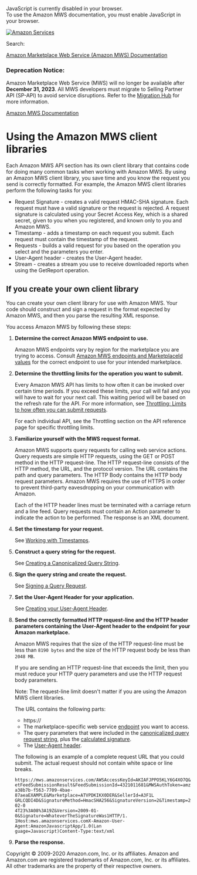 <div id="MWSDX_noscript">

JavaScript is currently disabled in your browser.  
To use the Amazon MWS documentation, you must enable JavaScript in your
browser.

</div>

<div id="MWSDX_divtop">

[![Amazon
Services](https://images-na.ssl-images-amazon.com/images/G/08/mwsportal/fr_FR/amazonservices.gif "Amazon Services")](http://services.amazon.fr)

<div id="MWSDX_search">

<span id="MWSDX_searchlbl">Search:</span>

</div>

  
<span id="MWSDX_titlebar">[Amazon Marketplace Web Service (Amazon MWS)
Documentation](https://developer.amazonservices.fr/gp/mws/docs.html)</span>
<span id="MWSDX_dep_notice"></span>

### Deprecation Notice:

Amazon Marketplace Web Service (MWS) will no longer be available after
**December 31, 2023**. All MWS developers must migrate to Selling
Partner API (SP-API) to avoid service disruptions. Refer to the
[Migration
Hub](https://developer-docs.amazon.com/sp-api/page/migration-hub) for
more information.

</div>

<div id="MWSDX_divbottom">

<div id="MWSDX_divleft">

<div id="MWSDX_toc">

</div>

</div>

<div id="MWSDX_divright">

<div id="MWSDX_content">

<span id="MWSDX_breadcrumbs">[Amazon MWS
Documentation](https://developer.amazonservices.fr/gp/mws/docs.html)</span>

<div id="DG_ClientLibraries" class="nested0">

# Using the Amazon MWS client libraries

<div class="body">

Each <span class="ph">Amazon MWS</span> API section has its own client
library that contains code for doing many common tasks when working with
<span class="ph">Amazon MWS</span>. By using an <span class="ph">Amazon
MWS</span> client library, you save time and you know the request you
send is correctly formatted. For example, the <span class="ph">Amazon
MWS</span> client libraries perform the following tasks for you:

-   Request Signature - creates a valid request HMAC-SHA signature. Each
    request must have a valid signature or the request is rejected. A
    request signature is calculated using your Secret Access Key, which
    is a shared secret, given to you when you registered, and known only
    to you and <span class="ph">Amazon MWS</span>.
-   Timestamp - adds a timestamp on each request you submit. Each
    request must contain the timestamp of the request.
-   Requests - builds a valid request for you based on the operation you
    select and the parameters you enter.
-   User-Agent header - creates the User-Agent header.
-   Stream - creates a stream you use to receive downloaded reports when
    using the <span class="keyword apiname">GetReport</span> operation.

</div>

<div id="DG_OwnClientLibrary" class="topic concept nested1">

## If you create your own client library

<div class="body conbody">

You can create your own client library for use with <span
class="ph">Amazon MWS</span>. Your code should construct and sign a
request in the format expected by <span class="ph">Amazon MWS</span>,
and then you parse the resulting XML response.

You access <span class="ph">Amazon MWS</span> by following these steps:

1.  **Determine the correct <span class="ph">Amazon MWS</span> endpoint
    to use.**

    <span class="ph">Amazon MWS</span> endpoints vary by region for the
    marketplace you are trying to access. Consult
    <a href="../dev_guide/DG_Endpoints.md" class="xref">Amazon MWS endpoints and MarketplaceId values</a>
    for the correct endpoint to use for your intended marketplace.

2.  **Determine the throttling limits for the operation you want to
    submit.**

    Every <span class="ph">Amazon MWS</span> API has limits to how often
    it can be invoked over certain time periods. If you exceed these
    limits, your call will fail and you will have to wait for your next
    call. This waiting period will be based on the <span
    class="keyword">refresh rate</span> for the API. For more
    information, see
    <a href="../dev_guide/DG_Throttling.md" class="xref">Throttling: Limits to how often you can submit requests</a>.

    For each individual API, see the Throttling section on the API
    reference page for specific throttling limits.

3.  **Familiarize yourself with the MWS request format.**

    <span class="ph">Amazon MWS</span> supports query requests for
    calling web service actions. Query requests are simple HTTP
    requests, using the GET or POST method in the HTTP request-line. The
    HTTP request-line consists of the HTTP method, the URL, and the
    protocol version. The URL contains the path and query parameters.
    The HTTP Body contains the HTTP body request parameters. <span
    class="ph">Amazon MWS</span> requires the use of HTTPS in order to
    prevent third-party eavesdropping on your communication with Amazon.

    Each of the HTTP header lines must be terminated with a carriage
    return and a line feed. Query requests must contain an Action
    parameter to indicate the action to be performed. The response is an
    XML document.

4.  **Set the timestamp for your request.**

    See
    <a href="DG_Timestamps.md" class="xref">Working with Timestamps</a>.

5.  **Construct a query string for the request.**

    See
    <a href="DG_QueryString.md" class="xref">Creating a Canonicalized Query String</a>.

6.  **Sign the query string and create the request.**

    See
    <a href="DG_SigningQueryRequest.md" class="xref">Signing a Query Request</a>.

7.  **Set the User-Agent Header for your application.**

    See
    <a href="DG_UserAgentHeader.md" class="xref">Creating your User-Agent Header</a>.

8.  **Send the correctly formatted HTTP request-line and the HTTP header
    parameters containing the User-Agent header to the endpoint for your
    Amazon marketplace.**

    <span class="ph">Amazon MWS</span> requires that the size of the
    HTTP request-line must be less than `8190 bytes` and the size of the
    HTTP request body be less than `2048 MB`.

    If you are sending an HTTP request-line that exceeds the limit, then
    you must reduce your HTTP query parameters and use the HTTP request
    body parameters.

    <div class="note note">

    <span class="notetitle">Note:</span> The request-line limit doesn't
    matter if you are using the <span class="ph">Amazon MWS</span>
    client libraries.

    </div>

    The URL contains the following parts:

    -   <span class="ph filepath">https:// </span>
    -   The marketplace-specific web service
        <a href="../dev_guide/DG_Endpoints.md" class="xref">endpoint</a>
        you want to access.
    -   The query parameters that were included in the
        <a href="DG_QueryString.md" class="xref">canonicalized query request string</a>,
        plus the
        <a href="DG_SigningQueryRequest.md" class="xref">calculated signature</a>.
    -   The
        <a href="DG_UserAgentHeader.md" class="xref">User-Agent header</a>.

    The following is an example of a complete request URL that you could
    submit. The actual request should not contain white space or line
    breaks.

    ``` pre
    https://mws.amazonservices.com/AWSAccessKeyId=AKIAFJPPO5KLY6G4XO7Q&Action=G
    etFeedSubmissionResult&FeedSubmissionId=4321011681&MWSAuthToken=amzn.mws.4e
    a38b7b-f563-7709-4bae-87aeaEXAMPLE&Marketplace=ATVPDKIKX0DER&SellerId=A3F1L
    GRLCQDI4D&SignatureMethod=HmacSHA256&SignatureVersion=2&Timestamp=2011-02-0
    4T23%3A08%3A19Z&Version=2009-01-0&Signature=WhateverTheSignatureWas1HTTP/1.
    1Host:mws.amazonservices.comX-Amazon-User-Agent:AmazonJavascriptApp/1.0(Lan
    guage=Javascript)Content-Type:text/xml
    ```

9.  **Parse the response.**

</div>

</div>

</div>

<div id="MWSDX_footer">

Copyright © 2009-2020 Amazon.com, Inc. or its affiliates. Amazon and
Amazon.com are registered trademarks of Amazon.com, Inc. or its
affiliates. All other trademarks are the property of their respective
owners.

</div>

</div>

</div>

<div style="clear: both;">

</div>

</div>
